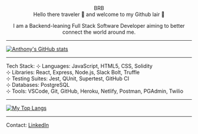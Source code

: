 <div align='center'>BRB</div>
<div align='center'>
Hello there traveler 👋 and welcome to my Github lair 🐉

I am a Backend-leaning Full Stack Software Developer aiming to better connect the world around me.</div>


---


[![Anthony's GitHub stats](https://github-readme-stats.vercel.app/api?username=Anthony-Rosario&hide=stars,issues&show_icons=true&include_all_commits=true&theme=vision-friendly-dark)](https://github.com/Anthony-Rosario/github-readme-stats)


---


Tech Stack:
⊹ Languages: JavaScript, HTML5, CSS, Solidity</br>
⊹ Libraries: React, Express, Node.js, Slack Bolt, Truffle</br>
⊹ Testing Suites: Jest, QUnit, Supertest, GitHub CI</br>
⊹ Databases: PostgreSQL</br>
⊹ Tools: VSCode, Git, GitHub, Heroku, Netlify, Postman, PGAdmin, Twilio</br>

---


[![My Top Langs](https://github-readme-stats.vercel.app/api/top-langs/?username=Anthony-Rosario&theme=vision-friendly-dark)](https://github.com/Anthony-Rosario/github-readme-stats)

---

Contact: 
<a href='www.linkedin.com/in/anthony-rosario'>LinkedIn</a>
